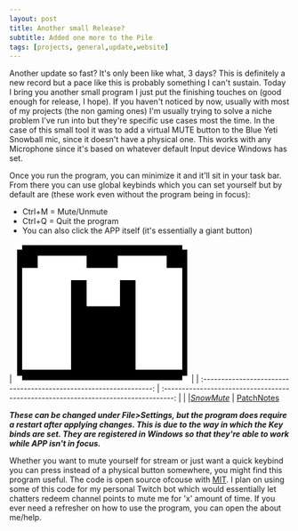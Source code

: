 ```yaml
---
layout: post
title: Another small Release?
subtitle: Added one more to the Pile
tags: [projects, general,update,website]
---
```


Another update so fast? It's only been like what, 3 days? This is definitely a new record but a pace like this is probably something I can't sustain. Today I bring you another small program I just put the finishing touches on (good enough for release, I hope). If you haven't noticed by now, usually with most of my projects (the non gaming ones) I'm usually trying to solve a niche problem I've run into but they're specific use cases most the time. In the case of this small tool it was to add a virtual MUTE button to the Blue Yeti Snowball mic, since it doesn't have a physical one. This works with any Microphone since it's based on whatever default Input device Windows has set.

Once you run the program, you can minimize it and it'll sit in your task bar. From there you can use global keybinds which you can set yourself but by default are (these work even without the program being in focus):

- Ctrl+M = Mute/Unmute
- Ctrl+Q = Quit the program 
- You can also click the APP itself (it's essentially a giant button)


|             ![MicMuterIcon.PNG](assets/img/Snowball.png)              |
| :----------------------------------------------------------------: | :---------------------------------------------------------------------------------: |  |
|[*SnowMute*](https://github.com/Hoodstrats/SnowMute) |
[PatchNotes](https://hoodstrats.github.io/LADReleases)

***These can be changed under File>Settings, but the program does require a restart after applying changes.
This is due to the way in which the Key binds are set. They are registered in Windows so that they're able to 
work while APP isn't in focus.***

Whether you want to mute yourself for stream or just want a quick keybind you can press instead of a physical button somewhere, you might find this program useful. The code is open source ofcouse with [MIT](https://mit-license.org/). I plan on using some of this code for my personal Twitch bot which would essentially let chatters redeem channel points to mute me for 'x' amount of time. If you ever need a refresher on how to use the program, you can open the about me/help.